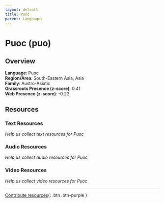 ```yaml
---
layout: default
title: Puoc
parent: Languages
---
```


# Puoc (puo)

## Overview

**Language**: Puoc  
**Region/Area**: South-Eastern Asia, Asia  
**Family**: Austro-Asiatic  
**Grassroots Presence (z-score)**: 0.41  
**Web Presence (z-score)**: -0.22  

## Resources

### Text Resources
*Help us collect text resources for Puoc*

### Audio Resources
*Help us collect audio resources for Puoc*

### Video Resources
*Help us collect video resources for Puoc*

---

[Contribute resources](https://forms.office.com/e/1SfLJx3u1r){: .btn .btn-purple }

